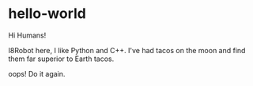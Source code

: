 # hello-world
Hi Humans!

I8Robot here, I like Python and C++.
I've had tacos on the moon and find them far superior to Earth tacos.

oops! Do it again.
